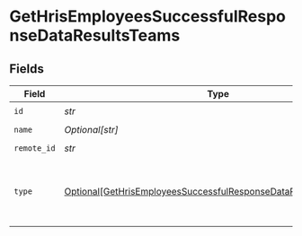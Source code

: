 # GetHrisEmployeesSuccessfulResponseDataResultsTeams


## Fields

| Field                                                                                                                                             | Type                                                                                                                                              | Required                                                                                                                                          | Description                                                                                                                                       |
| ------------------------------------------------------------------------------------------------------------------------------------------------- | ------------------------------------------------------------------------------------------------------------------------------------------------- | ------------------------------------------------------------------------------------------------------------------------------------------------- | ------------------------------------------------------------------------------------------------------------------------------------------------- |
| `id`                                                                                                                                              | *str*                                                                                                                                             | :heavy_check_mark:                                                                                                                                | N/A                                                                                                                                               |
| `name`                                                                                                                                            | *Optional[str]*                                                                                                                                   | :heavy_check_mark:                                                                                                                                | N/A                                                                                                                                               |
| `remote_id`                                                                                                                                       | *str*                                                                                                                                             | :heavy_check_mark:                                                                                                                                | N/A                                                                                                                                               |
| `type`                                                                                                                                            | [Optional[GetHrisEmployeesSuccessfulResponseDataResultsTeamsType]](../../models/shared/gethrisemployeessuccessfulresponsedataresultsteamstype.md) | :heavy_check_mark:                                                                                                                                | Type of the group. Can be any of `DEPARTMENT`, `TEAM`, and `COST_CENTER`                                                                          |